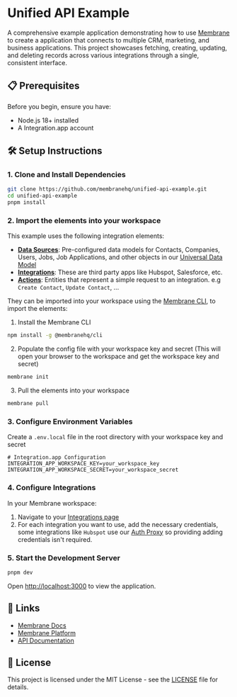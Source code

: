 # Unified API Example

A comprehensive example application demonstrating how to use [Membrane](https://integration.app/) to create a application that connects to multiple CRM, marketing, and business applications. This project showcases fetching, creating, updating, and deleting records across various integrations through a single, consistent interface.

## 📋 Prerequisites

Before you begin, ensure you have:

- Node.js 18+ installed
- A Integration.app account

## 🛠️ Setup Instructions

### 1. Clone and Install Dependencies

```bash
git clone https://github.com/membranehq/unified-api-example.git
cd unified-api-example
pnpm install
```

### 2. Import the elements into your workspace

This example uses the following integration elements:

- **[Data Sources](https://docs.integration.app/docs/data-sources#/)**: Pre-configured data models for Contacts, Companies, Users, Jobs, Job Applications, and other objects in our [Universal Data Model](https://docs.integration.app/docs/universal-data-models#/)
- **[Integrations](https://docs.integration.app/docs/external-apps#/)**: These are third party apps like Hubspot, Salesforce, etc.
- **[Actions](https://docs.integration.app/docs/actions#/)**: Entities that represent a simple request to an integration. e.g `Create Contact`, `Update Contact`, ...

They can be imported into your workspace using the [Membrane CLI](https://www.npmjs.com/package/@membranehq/cli), to import the elements:

1. Install the Membrane CLI

```bash
npm install -g @membranehq/cli
```

2. Populate the config file with your workspace key and secret (This will open your browser to the workspace and get the workspace key and secret)

```bash
membrane init
```

3. Pull the elements into your workspace

```bash
membrane pull
```

### 3. Configure Environment Variables

Create a `.env.local` file in the root directory with your workspace key and secret

```env
# Integration.app Configuration
INTEGRATION_APP_WORKSPACE_KEY=your_workspace_key
INTEGRATION_APP_WORKSPACE_SECRET=your_workspace_secret
```

### 4. Configure Integrations

In your Membrane workspace:

1. Navigate to your [Integrations page](https://console.integration.app/w/0/external-apps/integrations)
2. For each integration you want to use, add the necessary credentials, some integrations like `Hubspot` use our [Auth Proxy](https://docs.integration.app/docs/auth-proxy#/) so providing adding credentials isn't required.

### 5. Start the Development Server

```bash
pnpm dev
```

Open [http://localhost:3000](http://localhost:3000) to view the application.

## 🔗 Links

- [Membrane Docs](https://docs.integration.app/)
- [Membrane Platform](https://integration.app/)
- [API Documentation](https://docs.integration.app/docs/api)

## 📄 License

This project is licensed under the MIT License - see the [LICENSE](LICENSE) file for details.
